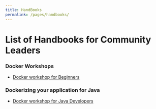 ```yaml
---
title: HandBooks 
permalink: /pages/handbooks/
---
```


# List of Handbooks for Community Leaders


### Docker Workshops

 - [Docker workshop for Beginners](./docker101/docker101.md)
 
 
### Dockerizing your application for Java

- [Docker workshop for Java Developers](./java/readme.md)
